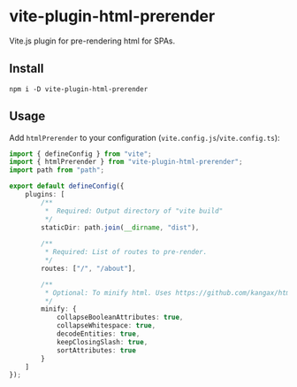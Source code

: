 # vite-plugin-html-prerender

Vite.js plugin for pre-rendering html for SPAs.

## Install
```shell
npm i -D vite-plugin-html-prerender
```

## Usage
Add `htmlPrerender` to your configuration (`vite.config.js`/`vite.config.ts`):
```typescript
import { defineConfig } from "vite";
import { htmlPrerender } from "vite-plugin-html-prerender";
import path from "path";

export default defineConfig({
    plugins: [
        /**
         *  Required: Output directory of "vite build"
         */
        staticDir: path.join(__dirname, "dist"),
        
        /**
         * Required: List of routes to pre-render.
         */
        routes: ["/", "/about"],

        /**
         * Optional: To minify html. Uses https://github.com/kangax/html-minifier.
         */
        minify: {
            collapseBooleanAttributes: true,
            collapseWhitespace: true,
            decodeEntities: true,
            keepClosingSlash: true,
            sortAttributes: true
        }
    ]
});
```
